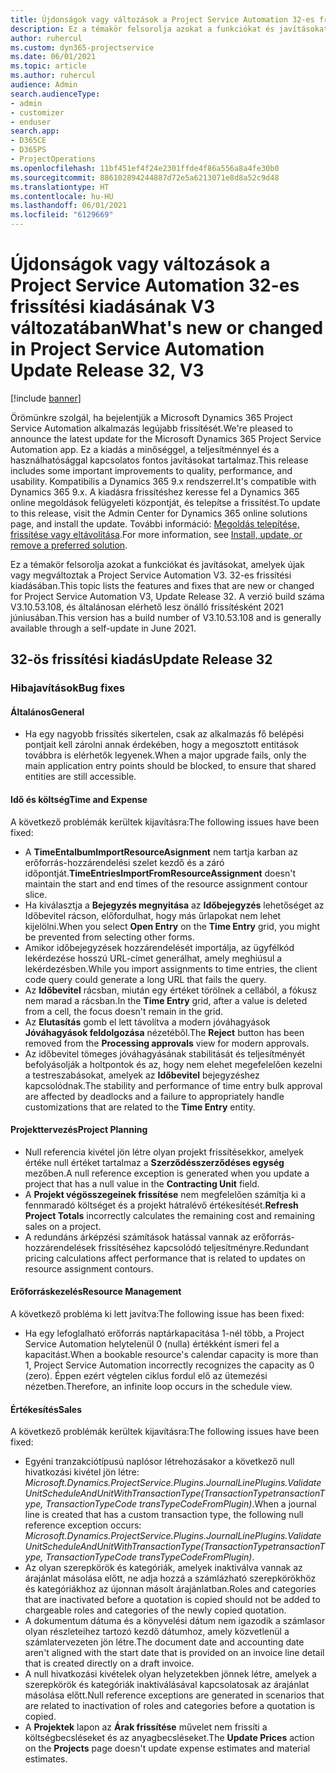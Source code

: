 ```yaml
---
title: Újdonságok vagy változások a Project Service Automation 32-es frissítési kiadásának V3 változatában
description: Ez a témakör felsorolja azokat a funkciókat és javításokat, amelyek elérhetők a Project Service Automation V3. 32-os frissítési kiadásában.
author: ruhercul
ms.custom: dyn365-projectservice
ms.date: 06/01/2021
ms.topic: article
ms.author: ruhercul
audience: Admin
search.audienceType:
- admin
- customizer
- enduser
search.app:
- D365CE
- D365PS
- ProjectOperations
ms.openlocfilehash: 11bf451ef4f24e2301ffde4f86a556a8a4fe30b0
ms.sourcegitcommit: 886102894244887d72e5a6213071e8d8a52c9d48
ms.translationtype: HT
ms.contentlocale: hu-HU
ms.lasthandoff: 06/01/2021
ms.locfileid: "6129669"
---
```

# <a name="whats-new-or-changed-in-project-service-automation-update-release-32-v3"></a><span data-ttu-id="a07ef-103">Újdonságok vagy változások a Project Service Automation 32-es frissítési kiadásának V3 változatában</span><span class="sxs-lookup"><span data-stu-id="a07ef-103">What's new or changed in Project Service Automation Update Release 32, V3</span></span>

[!include [banner](../includes/psa-now-project-operations.md)]

<span data-ttu-id="a07ef-104">Örömünkre szolgál, ha bejelentjük a Microsoft Dynamics 365 Project Service Automation alkalmazás legújabb frissítését.</span><span class="sxs-lookup"><span data-stu-id="a07ef-104">We're pleased to announce the latest update for the Microsoft Dynamics 365 Project Service Automation app.</span></span> <span data-ttu-id="a07ef-105">Ez a kiadás a minőséggel, a teljesítménnyel és a használhatósággal kapcsolatos fontos javításokat tartalmaz.</span><span class="sxs-lookup"><span data-stu-id="a07ef-105">This release includes some important improvements to quality, performance, and usability.</span></span> <span data-ttu-id="a07ef-106">Kompatibilis a Dynamics 365 9.x rendszerrel.</span><span class="sxs-lookup"><span data-stu-id="a07ef-106">It's compatible with Dynamics 365 9.x.</span></span> <span data-ttu-id="a07ef-107">A kiadásra frissítéshez keresse fel a Dynamics 365 online megoldások felügyeleti központját, és telepítse a frissítést.</span><span class="sxs-lookup"><span data-stu-id="a07ef-107">To update to this release, visit the Admin Center for Dynamics 365 online solutions page, and install the update.</span></span> <span data-ttu-id="a07ef-108">További információ: [Megoldás telepítése, frissítése vagy eltávolítása](/power-platform/admin/install-remove-preferred-solution).</span><span class="sxs-lookup"><span data-stu-id="a07ef-108">For more information, see [Install, update, or remove a preferred solution](/power-platform/admin/install-remove-preferred-solution).</span></span>

<span data-ttu-id="a07ef-109">Ez a témakör felsorolja azokat a funkciókat és javításokat, amelyek újak vagy megváltoztak a Project Service Automation V3. 32-es frissítési kiadásában.</span><span class="sxs-lookup"><span data-stu-id="a07ef-109">This topic lists the features and fixes that are new or changed for Project Service Automation V3, Update Release 32.</span></span> <span data-ttu-id="a07ef-110">A verzió build száma V3.10.53.108, és általánosan elérhető lesz önálló frissítésként 2021 júniusában.</span><span class="sxs-lookup"><span data-stu-id="a07ef-110">This version has a build number of V3.10.53.108 and is generally available through a self-update in June 2021.</span></span>

## <a name="update-release-32"></a><span data-ttu-id="a07ef-111">32-ös frissítési kiadás</span><span class="sxs-lookup"><span data-stu-id="a07ef-111">Update Release 32</span></span>

### <a name="bug-fixes"></a><span data-ttu-id="a07ef-112">Hibajavítások</span><span class="sxs-lookup"><span data-stu-id="a07ef-112">Bug fixes</span></span>

#### <a name="general"></a><span data-ttu-id="a07ef-113">Általános</span><span class="sxs-lookup"><span data-stu-id="a07ef-113">General</span></span>

- <span data-ttu-id="a07ef-114">Ha egy nagyobb frissítés sikertelen, csak az alkalmazás fő belépési pontjait kell zárolni annak érdekében, hogy a megosztott entitások továbbra is elérhetők legyenek.</span><span class="sxs-lookup"><span data-stu-id="a07ef-114">When a major upgrade fails, only the main application entry points should be blocked, to ensure that shared entities are still accessible.</span></span>

#### <a name="time-and-expense"></a><span data-ttu-id="a07ef-115">Idő és költség</span><span class="sxs-lookup"><span data-stu-id="a07ef-115">Time and Expense</span></span>

<span data-ttu-id="a07ef-116">A következő problémák kerültek kijavításra:</span><span class="sxs-lookup"><span data-stu-id="a07ef-116">The following issues have been fixed:</span></span>

- <span data-ttu-id="a07ef-117">A **TimeEntalbumImportResourceAsignment** nem tartja karban az erőforrás-hozzárendelési szelet kezdő és a záró időpontját.</span><span class="sxs-lookup"><span data-stu-id="a07ef-117">**TimeEntriesImportFromResourceAssignment** doesn't maintain the start and end times of the resource assignment contour slice.</span></span>
- <span data-ttu-id="a07ef-118">Ha kiválasztja a **Bejegyzés megnyitása** az **Időbejegyzés** lehetőséget az Időbevitel rácson, előfordulhat, hogy más űrlapokat nem lehet kijelölni.</span><span class="sxs-lookup"><span data-stu-id="a07ef-118">When you select **Open Entry** on the **Time Entry** grid, you might be prevented from selecting other forms.</span></span>
- <span data-ttu-id="a07ef-119">Amikor időbejegyzések hozzárendelését importálja, az ügyfélkód lekérdezése hosszú URL-címet generálhat, amely meghiúsul a lekérdezésben.</span><span class="sxs-lookup"><span data-stu-id="a07ef-119">While you import assignments to time entries, the client code query could generate a long URL that fails the query.</span></span>
- <span data-ttu-id="a07ef-120">Az **Időbevitel** rácsban, miután egy értéket törölnek a cellából, a fókusz nem marad a rácsban.</span><span class="sxs-lookup"><span data-stu-id="a07ef-120">In the **Time Entry** grid, after a value is deleted from a cell, the focus doesn't remain in the grid.</span></span>
- <span data-ttu-id="a07ef-121">Az **Elutasítás** gomb el lett távolítva a modern jóváhagyások **Jóváhagyások feldolgozása** nézetéből.</span><span class="sxs-lookup"><span data-stu-id="a07ef-121">The **Reject** button has been removed from the **Processing approvals** view for modern approvals.</span></span>
- <span data-ttu-id="a07ef-122">Az időbevitel tömeges jóváhagyásának stabilitását és teljesítményét befolyásolják a holtpontok és az, hogy nem elehet megefelelően kezelni a testreszabásokat, amelyek az **Időbevitel** bejegyzéshez kapcsolódnak.</span><span class="sxs-lookup"><span data-stu-id="a07ef-122">The stability and performance of time entry bulk approval are affected by deadlocks and a failure to appropriately handle customizations that are related to the **Time Entry** entity.</span></span>

#### <a name="project-planning"></a><span data-ttu-id="a07ef-123">Projekttervezés</span><span class="sxs-lookup"><span data-stu-id="a07ef-123">Project Planning</span></span>

- <span data-ttu-id="a07ef-124">Null referencia kivétel jön létre olyan projekt frissítésekkor, amelyek értéke null értéket tartalmaz a **Szerződésszerződéses egység** mezőben.</span><span class="sxs-lookup"><span data-stu-id="a07ef-124">A null reference exception is generated when you update a project that has a null value in the **Contracting Unit** field.</span></span>
- <span data-ttu-id="a07ef-125">A **Projekt végösszegeinek frissítése** nem megfelelően számítja ki a fennmaradó költséget és a projekt hátralévő értékesítését.</span><span class="sxs-lookup"><span data-stu-id="a07ef-125">**Refresh Project Totals** incorrectly calculates the remaining cost and remaining sales on a project.</span></span>
- <span data-ttu-id="a07ef-126">A redundáns árképzési számítások hatással vannak az erőforrás-hozzárendelések frissítéséhez kapcsolódó teljesítményre.</span><span class="sxs-lookup"><span data-stu-id="a07ef-126">Redundant pricing calculations affect performance that is related to updates on resource assignment contours.</span></span>

#### <a name="resource-management"></a><span data-ttu-id="a07ef-127">Erőforráskezelés</span><span class="sxs-lookup"><span data-stu-id="a07ef-127">Resource Management</span></span>

<span data-ttu-id="a07ef-128">A következő probléma ki lett javítva:</span><span class="sxs-lookup"><span data-stu-id="a07ef-128">The following issue has been fixed:</span></span>

- <span data-ttu-id="a07ef-129">Ha egy lefoglalható erőforrás naptárkapacitása 1-nél több, a Project Service Automation helytelenül 0 (nulla) értékként ismeri fel a kapacitást.</span><span class="sxs-lookup"><span data-stu-id="a07ef-129">When a bookable resource's calendar capacity is more than 1, Project Service Automation incorrectly recognizes the capacity as 0 (zero).</span></span> <span data-ttu-id="a07ef-130">Éppen ezért végtelen ciklus fordul elő az ütemezési nézetben.</span><span class="sxs-lookup"><span data-stu-id="a07ef-130">Therefore, an infinite loop occurs in the schedule view.</span></span>

#### <a name="sales"></a><span data-ttu-id="a07ef-131">Értékesítés</span><span class="sxs-lookup"><span data-stu-id="a07ef-131">Sales</span></span>

<span data-ttu-id="a07ef-132">A következő problémák kerültek kijavításra:</span><span class="sxs-lookup"><span data-stu-id="a07ef-132">The following issues have been fixed:</span></span>

- <span data-ttu-id="a07ef-133">Egyéni tranzakciótípusú naplósor létrehozásakor a következő null hivatkozási kivétel jön létre: *Microsoft.Dynamics.ProjectService.Plugins.JournalLinePlugins.ValidateUnitScheduleAndUnitWithTransactionType(TransactionTypetransactionType, TransactionTypeCode transTypeCodeFromPlugin)*.</span><span class="sxs-lookup"><span data-stu-id="a07ef-133">When a journal line is created that has a custom transaction type, the following null reference exception occurs: *Microsoft.Dynamics.ProjectService.Plugins.JournalLinePlugins.ValidateUnitScheduleAndUnitWithTransactionType(TransactionTypetransactionType, TransactionTypeCode transTypeCodeFromPlugin)*.</span></span>
- <span data-ttu-id="a07ef-134">Az olyan szerepkörök és kategóriák, amelyek inaktiválva vannak az árajánlat másolása előtt, ne adja hozzá a számlázható szerepkörökhöz és kategóriákhoz az újonnan másolt árajánlatban.</span><span class="sxs-lookup"><span data-stu-id="a07ef-134">Roles and categories that are inactivated before a quotation is copied should not be added to chargeable roles and categories of the newly copied quotation.</span></span>
- <span data-ttu-id="a07ef-135">A dokumentum dátuma és a könyvelési dátum nem igazodik a számlasor olyan részleteihez tartozó kezdő dátumhoz, amely közvetlenül a számlatervezeten jön létre.</span><span class="sxs-lookup"><span data-stu-id="a07ef-135">The document date and accounting date aren't aligned with the start date that is provided on an invoice line detail that is created directly on a draft invoice.</span></span>
- <span data-ttu-id="a07ef-136">A null hivatkozási kivételek olyan helyzetekben jönnek létre, amelyek a szerepkörök és kategóriák inaktiválásával kapcsolatosak az árajánlat másolása előtt.</span><span class="sxs-lookup"><span data-stu-id="a07ef-136">Null reference exceptions are generated in scenarios that are related to inactivation of roles and categories before a quotation is copied.</span></span>
- <span data-ttu-id="a07ef-137">A **Projektek** lapon az **Árak frissítése** művelet nem frissíti a költségbecsléseket és az anyagbecsléseket.</span><span class="sxs-lookup"><span data-stu-id="a07ef-137">The **Update Prices** action on the **Projects** page doesn't update expense estimates and material estimates.</span></span>
